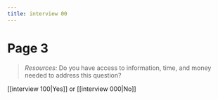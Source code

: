 ```yaml
---
title: interview 00
---
```

# Page 3
> *Resources:* Do you have access to information, time, and money needed to address this question?

[[interview 100|Yes]] or [[interview 000|No]] 